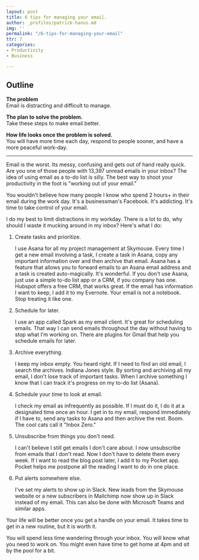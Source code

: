 ```yaml
---
layout: post
title: 6 tips for managing your email.
author: _profiles/patrick-hanus.md
img: ''
permalink: "/6-tips-for-managing-your-email"
ttr: 7
categories:
- Productivity
- Business

---
```

## **Outline**

**The problem**  
Email is distracting and difficult to manage.

**The plan to solve the problem.**  
Take these steps to make email better.

**How life looks once the problem is solved.**  
You will have more time each day, respond to people sooner, and have a more peaceful work-day.

***

Email is the worst. Its messy, confusing and gets out of hand really quick. Are you one of those people with 13,397 unread emails in your inbox? The idea of using email as a to-do list is silly. The best way to shoot your productivity in the foot is "working out of your email."

You wouldn't believe how many people I know who spend 2 hours+ in their email during the work day. It's a businessman's Facebook. It's addicting. It's time to take control of your email.

I do my best to limit distractions in my workday. There is a lot to do, why should I waste it mucking around in my inbox? Here's what I do:

1. Create tasks and prioritize.

   I use Asana for all my project management at Skymouse. Every time I get a new email involving a task, I create a task in Asana, copy any important information over and then archive that email. Asana has a feature that allows you to forward emails to an Asana email address and a task is created auto-magically. It's wonderful. If you don't use Asana, just use a simple to-do list app or a CRM, if you company has one. Hubspot offers a free CRM, that works great. If the email has information I want to keep, I add it to my Evernote. Your email is not a notebook. Stop treating it like one.
2. Schedule for later.

   I use an app called Spark as my email client. It's great for scheduling emails. That way I can send emails throughout the day without having to stop what I'm working on. There are plugins for Gmail that help you schedule emails for later.
3. Archive everything.

   I keep my inbox empty. You heard right. If I need to find an old email, I search the archives. Indiana Jones style. By sorting and archiving all my email, I don't lose track of important tasks. When I archive something I know that I can track it's progress on my to-do list (Asana).
4. Schedule your time to look at email.

   I check my email as infrequently as possible. If I must do it, I do it at a designated time once an hour. I get in to my email, respond immediately if I have to, send any tasks to Asana and then archive the rest. Boom. The cool cats call it "Inbox Zero."
5. Unsubscribe from things you don't need.

   I can't believe I still get emails I don't care about. I now unsubscribe from emails that I don't read. Now I don't have to delete them every week. If I want to read the blog post later, I add it to my Pocket app. Pocket helps me postpone all the reading I want to do in one place.
6. Put alerts somewhere else.

   I've set my alerts to show up in Slack. New leads from the Skymouse website or a new subscribers in Mailchimp now show up in Slack instead of my email.  This can also be done with Microsoft Teams and similar apps.

Your life will be better once you get a handle on your email. It takes time to get in a new routine, but it is worth it.

You will spend less time wandering through your inbox. You will know what you need to work on. You might even have time to get home at 4pm and sit by the pool for a bit.